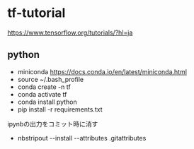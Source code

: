# tf-tutorial
https://www.tensorflow.org/tutorials/?hl=ja

## python
+ miniconda https://docs.conda.io/en/latest/miniconda.html
+ source ~/.bash\_profile
+ conda create -n tf
+ conda activate tf
+ conda install python
+ pip install -r requirements.txt

ipynbの出力をコミット時に消す 
+ nbstripout --install --attributes .gitattributes
